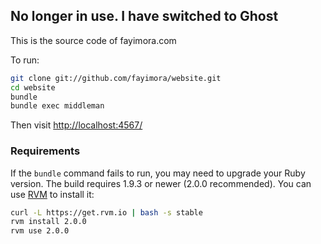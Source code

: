 ## No longer in use. I have switched to Ghost
This is the source code of fayimora.com

To run:

``` sh
git clone git://github.com/fayimora/website.git
cd website
bundle
bundle exec middleman
```

Then visit [http://localhost:4567/](http://localhost:4567/)

### Requirements

If the `bundle` command fails to run, you may need to upgrade your Ruby version. The build requires 1.9.3 or newer (2.0.0 recommended). You can use [RVM](https://rvm.io/) to install it:

``` sh
curl -L https://get.rvm.io | bash -s stable
rvm install 2.0.0
rvm use 2.0.0
```
